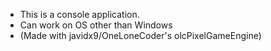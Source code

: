 * This is a console application. 
* Can work on OS other than Windows
* (Made with javidx9/OneLoneCoder's olcPixelGameEngine)
